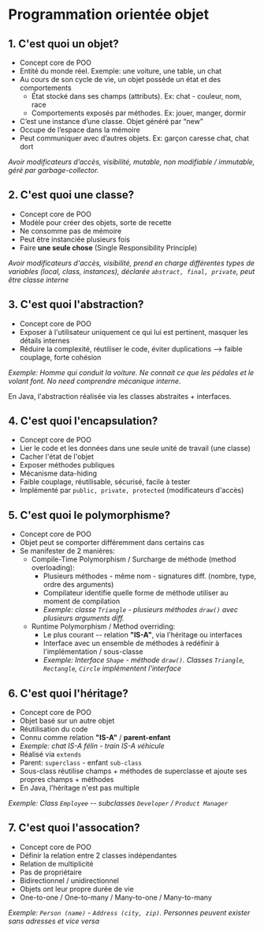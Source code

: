 # Programmation orientée objet

## 1. C'est quoi un objet? 
- Concept core de POO
- Entité du monde réel. Exemple: une voiture, une table, un chat
- Au cours de son cycle de vie, un objet possède un état et des comportements
    - État stocké dans ses champs (attributs). Ex: chat - couleur, nom, race
    - Comportements exposés par méthodes. Ex: jouer, manger, dormir
- C’est une instance d’une classe. Objet généré par “new”
- Occupe de l’espace dans la mémoire
- Peut communiquer avec d’autres objets. Ex: garçon caresse chat, chat dort

*Avoir modificateurs d’accès, visibilité, mutable, non modifiable / immutable, géré par garbage-collector.*

## 2. C'est quoi une classe? 
- Concept core de POO
- Modèle pour créer des objets, sorte de recette
- Ne consomme pas de mémoire
- Peut être instanciée plusieurs fois
- Faire **une seule chose** (Single Responsibility Principle)

*Avoir modificateurs d'accès, visibilité, prend en charge différentes types de variables (local, class, instances), déclarée `abstract, final, private`, peut être classe interne*


## 3. C'est quoi l'abstraction?
- Concept core de POO
- Exposer à l'utilisateur uniquement ce qui lui est pertinent, masquer les détails internes
- Réduire la complexité, réutiliser le code, éviter duplications --> faible couplage, forte cohésion

*Exemple: Homme qui conduit la voiture. Ne connait ce que les pédales et le volant font. No need comprendre mécanique interne.*

En Java, l'abstraction réalisée via les classes abstraites + interfaces.

## 4. C'est quoi l'encapsulation? 
- Concept core de POO
- Lier le code et les données dans une seule unité de travail (une classe)
- Cacher l'état de l'objet
- Exposer méthodes publiques
- Mécanisme data-hiding
- Faible couplage, réutilisable, sécurisé, facile à tester
- Implémenté par `public, private, protected` (modificateurs d'accès)

## 5. C'est quoi le polymorphisme?
- Concept core de POO
- Objet peut se comporter différemment dans certains cas
- Se manifester de 2 manières: 
    - Compile-Time Polymorphism / Surcharge de méthode (method overloading):
        - Plusieurs méthodes - même nom - signatures diff. (nombre, type, ordre des arguments)
        - Compilateur identifie quelle forme de méthode utiliser au moment de compilation
        - *Exemple: classe `Triangle` - plusieurs méthodes `draw()` avec plusieurs arguments diff.* 
    - Runtime Polymorphism / Method overriding:
        - Le plus courant -- relation **"IS-A"**, via l'héritage ou interfaces
        - Interface avec un ensemble de méthodes à redéfinir à l'implémentation / sous-classe
        - *Exemple: Interface `Shape` - méthode `draw()`. Classes `Triangle`, `Rectangle`, `Circle` implémentent l'interface*

## 6. C'est quoi l'héritage?
- Concept core de POO
- Objet basé sur un autre objet
- Réutilisation du code
- Connu comme relation **"IS-A"** / **parent-enfant**
- *Exemple: chat IS-A félin - train IS-A véhicule*
- Réalisé via `extends` 
- Parent: `superclass` - enfant `sub-class`
- Sous-class réutilise champs + méthodes de superclasse et ajoute ses propres champs + méthodes
- En Java, l'héritage n'est pas multiple

*Exemple: Class `Employee` -- subclasses `Developer` / `Product Manager`*

## 7. C'est quoi l'assocation? 
- Concept core de POO
- Définir la relation entre 2 classes indépendantes
- Relation de multiplicité
- Pas de propriétaire
- Bidirectionnel / unidirectionnel
- Objets ont leur propre durée de vie
- One-to-one / One-to-many / Many-to-one / Many-to-many

*Exemple: `Person (name)` - `Address (city, zip)`. Personnes peuvent exister sans adresses et vice versa*